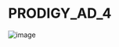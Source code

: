 # PRODIGY_AD_4
![image](https://github.com/darshun16/PRODIGY_AD_4/assets/169477465/ea161a11-22ad-4e60-a97d-3e10b0d50309)
